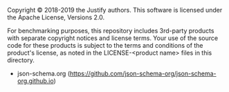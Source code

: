 Copyright &copy; 2018-2019 the Justify authors.
This software is licensed under the Apache License, Versions 2.0.

For benchmarking purposes, this repository includes 3rd-party products with separate copyright notices and license terms. Your use of the source code for these products is subject to the terms and conditions of the product's license, as noted in the LICENSE-&lt;product name&gt; files in this directory.

* json-schema.org (https://github.com/json-schema-org/json-schema-org.github.io)
